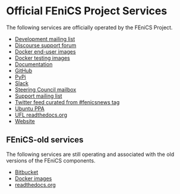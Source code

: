 # Official FEniCS Project Services

The following services are officially operated by the FEniCS Project.

- [Development mailing list](https://groups.google.com/forum/#!forum/fenics-dev)
- [Discourse support forum](https://fenicsproject.discourse.group)
- [Docker end-user images](https://hub.docker.com/u/dolfinx)
- [Docker testing images](https://hub.docker.com/u/fenicsproject)
- [Documentation](https://docs.fenicsproject.org)
- [GitHub](https://github.com/fenics)
- [PyPi](https://pypi.org/user/fenicsproject/)
- [Slack](https://fenicsproject.slack.com)
- [Steering Council mailbox](mailto:fenics-steering-council@googlegroups.com)
- [Support mailing list](https://groups.google.com/forum/#!forum/fenics-support)
- [Twitter feed curated from #fenicsnews tag](https://twitter.com/search?q=%23fenicsnews&src=typd)
- [Ubuntu PPA](https://launchpad.net/~fenics-packages/+archive/ubuntu/fenics)
- [UFL readthedocs.org](https://fenics.readthedocs.io/projects/ufl/en/latest/)
- [Website](https://fenicsproject.org)

## FEniCS-old services

The following services are still operating and associated with the old versions
of the FEniCS components.

- [Bitbucket](https://bitbucket.org/fenics-project)
- [Docker images](https://quay.io/organization/fenicsproject)
- [readthedocs.org](https://fenics.readthedocs.io/en/latest/)
